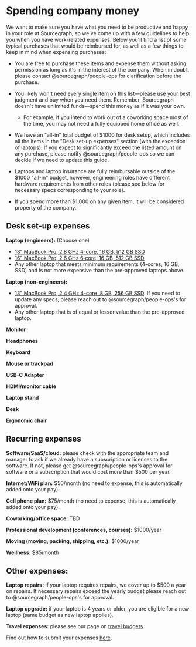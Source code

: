 # Spending company money

We want to make sure you have what you need to be productive and happy in your role at Sourcegraph, so we've come up with a few guidelines to help you when you have work-related expenses. Below you'll find a list of some typical purchases that would be reimbursed for, as well as a few things to keep in mind when expensing purchases:

- You are free to purchase these items and expense them without asking permission as long as it's in the interest of the company. When in doubt, please contact @sourcegraph/people-ops for clarification before the purchase.

- You likely won't need every single item on this list—please use your best judgment and buy when you need them. Remember, Sourcegraph doesn't have unlimited funds—spend this money as if it was your own.
  - For example, if you intend to work out of a coworking space most of the time, you may not need a fully equipped home office as well.
- We have an "all-in" total budget of $1000 for desk setup, which includes all the items in the "Desk set-up expenses" section (with the exception of laptops). If you expect to significantly exceed the listed amount on any purchase, please notify @sourcegraph/people-ops so we can decide if we need to update this guide.
- Laptops and laptop insurance are fully reimbursable outside of the $1000 "all-in" budget, however, engineering roles have different hardware requirements from other roles (please see below for necessary specs corresponding to your role).
- If you spend more than $1,000 on any given item, it will be considered property of the company.

## Desk set-up expenses

**Laptop (engineers):** (Choose one)
  - [13" MacBook Pro, 2.8 GHz 4-core, 16 GB, 512 GB SSD](https://www.apple.com/shop/buy-mac/macbook-pro/13-inch-space-gray-256gb-2.4ghz-quad-core-processor-with-turbo-boost-up-to-4.1ghz#)
  - [16" MacBook Pro, 2.6 GHz 6‑core, 16 GB, 512 GB SSD](https://www.apple.com/shop/buy-mac/macbook-pro/16-inch-space-gray-512gb-2.6ghz-6-core-processor#)
  - Any other laptop that meets minimum requirements (4-cores, 16 GB, SSD) and is not more expensive than the pre-approved laptops above.

**Laptop (non-engineers):** 
- [13" MacBook Pro, 2.4 GHz 4-core, 8 GB, 256 GB SSD](https://www.apple.com/shop/buy-mac/macbook-pro/13-inch-space-gray-256gb-2.4ghz-quad-core-processor-with-turbo-boost-up-to-4.1ghz#). If you need to update any specs, please reach out to @sourcegraph/people-ops's for approval. 
- Any other laptop that is of equal or lesser value than the pre-approved laptop.
 

**Monitor**

**Headphones**

**Keyboard**

**Mouse or trackpad**

**USB-C Adapter**

**HDMI/monitor cable**

**Laptop stand**

**Desk** 

**Ergonomic chair**



## Recurring expenses
**Software/SaaS/cloud:** please check with the appropriate team and manager to ask if we already have a subscription or licenses to the software. If not, please get @sourcegraph/people-ops's approval for software or a subscription that would cost more than $500 per year.

**Internet/WiFi plan:** $50/month (no need to expense, this is automatically added onto your pay).

**Cell phone plan:** $75/month (no need to expense, this is automatically added onto your pay).

**Coworking/office space:** TBD

**Professional development (conferences, courses):** $1000/year

**Moving (moving, packing, shipping, etc.):** $1000/year

**Wellness:** $85/month



## Other expenses:

**Laptop repairs:** if your laptop requires repairs, we cover up to $500 a year on repairs. If necessary repairs exceed the yearly budget please reach out to @sourcegraph/people-ops's for approval.

**Laptop upgrade:** if your laptop is 4 years or older, you are eligible for a new laptop (same budget as new laptop applies).

**Travel expenses:** please see our page on [travel budgets](https://about.sourcegraph.com/handbook/people-ops/travel). 

Find out how to submit your expenses [here](https://about.sourcegraph.com/handbook/people-ops/expenses).

